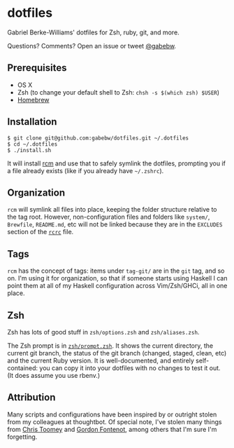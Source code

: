 # dotfiles

Gabriel Berke-Williams' dotfiles for Zsh, ruby, git, and more.

Questions? Comments? Open an issue or tweet [@gabebw](https://twitter.com/gabebw).

## Prerequisites

* OS X
* Zsh (to change your default shell to Zsh: `chsh -s $(which zsh) $USER`)
* [Homebrew](http://brew.sh/)

## Installation

    $ git clone git@github.com:gabebw/dotfiles.git ~/.dotfiles
    $ cd ~/.dotfiles
    $ ./install.sh

It will install [rcm] and use that to safely symlink the dotfiles, prompting you
if a file already exists (like if you already have `~/.zshrc`).

[rcm]: http://thoughtbot.github.io/rcm/rcm.7.html

## Organization

`rcm` will symlink all files into place, keeping the folder structure relative
to the tag root. However, non-configuration files and folders like `system/`,
`Brewfile`, `README.md`, etc will not be linked because they are in the
`EXCLUDES` section of the [`rcrc`](/rcrc) file.

## Tags

`rcm` has the concept of tags: items under `tag-git/` are in the `git` tag, and
so on. I'm using it for organization, so that if someone starts using Haskell I
can point them at all of my Haskell configuration across Vim/Zsh/GHCi, all in
one place.

## Zsh

Zsh has lots of good stuff in `zsh/options.zsh` and `zsh/aliases.zsh`.

The Zsh prompt is in [`zsh/prompt.zsh`][zsh-prompt].
It shows the current directory, the current git branch, the status of
the git branch (changed, staged, clean, etc) and the current Ruby version.  It
is well-documented, and entirely self-contained: you can copy it into your
dotfiles with no changes to test it out. (It does assume you use rbenv.)

[zsh-prompt]: /zsh/prompt.zsh

## Attribution

Many scripts and configurations have been inspired by or outright stolen from
my colleagues at thoughtbot. Of special note, I've stolen many things from
[Chris Toomey] and [Gordon Fontenot], among others that I'm sure I'm forgetting.

[Chris Toomey]: https://github.com/christoomey/dotfiles
[Gordon Fontenot]: https://github.com/gfontenot/dotfiles
